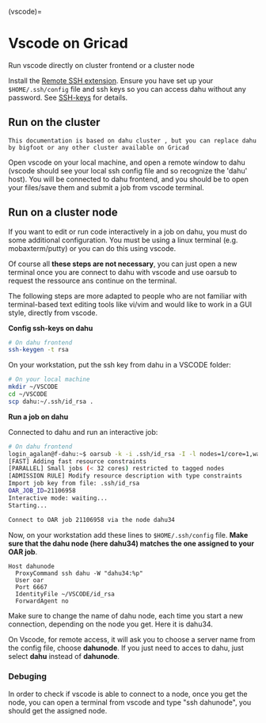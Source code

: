 (vscode)=


# Vscode on Gricad

Run vscode directly on cluster frontend or a cluster node

Install the [Remote SSH extension](https://code.visualstudio.com/docs/remote/ssh). Ensure you have set up your `$HOME/.ssh/config` file and ssh keys so you can access dahu without any password. See [SSH-keys](../Gricad/dahu.md) for details.

## Run on the cluster

```{note}
This documentation is based on dahu cluster , but you can replace dahu by bigfoot or any other cluster available on Gricad
```

Open vscode on your local machine, and open a remote window to dahu (vscode should see your local ssh config file and so recognize the 'dahu' host). You will be connected to dahu frontend, and you should be to open your files/save them and submit a job from vscode terminal.

## Run on a cluster node

If you want to edit or run code interactively in a job on dahu, you must do some additional configuration. You must be using a linux terminal (e.g. mobaxterm/putty) or you can do this using vscode.

Of course all **these steps are not necessary**, you can just open a new terminal once you are connect to dahu with vscode and use oarsub to request the ressource ans continue on the terminal.

The following steps are more adapted to people who are not familiar with terminal-based text editing tools like vi/vim and would like to work in a GUI style, directly from vscode.

**Config ssh-keys on dahu**

```bash
# On dahu frontend
ssh-keygen -t rsa
```

On your workstation, put the ssh key from dahu in a VSCODE folder:

```bash
# On your local machine
mkdir ~/VSCODE
cd ~/VSCODE
scp dahu:~/.ssh/id_rsa .
```

**Run a job on dahu**

Connected to dahu and run an interactive job:

 ```bash
# On dahu frontend
login_agalan@f-dahu:~$ oarsub -k -i .ssh/id_rsa -I -l nodes=1/core=1,walltime=01:00:00 --project sno-elmerice
[FAST] Adding fast resource constraints
[PARALLEL] Small jobs (< 32 cores) restricted to tagged nodes
[ADMISSION RULE] Modify resource description with type constraints
Import job key from file: .ssh/id_rsa
OAR_JOB_ID=21106958
Interactive mode: waiting...
Starting...

Connect to OAR job 21106958 via the node dahu34
```

Now, on your workstation add these lines to `$HOME/.ssh/config` file. **Make sure that the dahu node (here dahu34) matches the one assigned to your OAR job**.

```
Host dahunode
  ProxyCommand ssh dahu -W "dahu34:%p"
  User oar
  Port 6667
  IdentityFile ~/VSCODE/id_rsa
  ForwardAgent no
```

Make sure to change the name of dahu node, each time you start a new connection, depending on the node you get. Here it is dahu34.

On Vscode, for remote access, it will ask you to choose a server name from the config file, choose **dahunode**. If you just need to acces to dahu, just select **dahu** instead of **dahunode**.

### Debuging

In order to check if vscode is able to connect to a node, once you get the node, you can open a terminal from vscode and type "ssh dahunode", you should get the assigned node.
